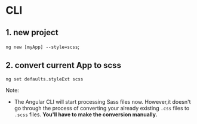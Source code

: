 # CLI

## 1. new project

`ng new [myApp] --style=scss`;

## 2. convert current App to scss

`ng set defaults.styleExt scss`

Note:

-   The Angular CLI will start processing Sass files now. However,it doesn't go through the process of converting your already existing `.css` files to `.scss` files. **You'll have to make the conversion manually.**
